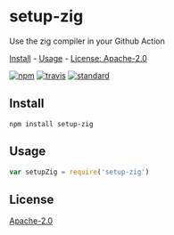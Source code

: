 # setup-zig

Use the zig compiler in your Github Action

[Install](#install) - [Usage](#usage) - [License: Apache-2.0](#license)

[![npm][npm-image]][npm-url]
[![travis][travis-image]][travis-url]
[![standard][standard-image]][standard-url]

[npm-image]: https://img.shields.io/npm/v/setup-zig.svg?style=flat-square
[npm-url]: https://www.npmjs.com/package/setup-zig
[travis-image]: https://img.shields.io/travis/goto-bus-stop/setup-zig.svg?style=flat-square
[travis-url]: https://travis-ci.org/goto-bus-stop/setup-zig
[standard-image]: https://img.shields.io/badge/code%20style-standard-brightgreen.svg?style=flat-square
[standard-url]: http://npm.im/standard

## Install

```
npm install setup-zig
```

## Usage

```js
var setupZig = require('setup-zig')
```

## License

[Apache-2.0](LICENSE.md)
